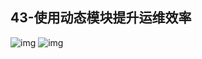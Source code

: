 ## 43-使用动态模块提升运维效率
![img](https://raw.githubusercontent.com/fanpan26/nginx-study/master/nginx/nginx-46-20190418225819.png)
![img](https://raw.githubusercontent.com/fanpan26/nginx-study/master/nginx/nginx-46-20190418225924.png)
